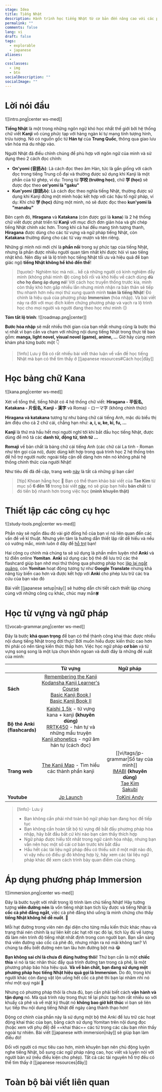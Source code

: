 ```yaml
---
stage: Idea
title: Tiếng Nhật
description: Hành trình học tiếng Nhật từ cơ bản đến nâng cao với các phương pháp hiệu quả và tài liệu hữu ích
permalink: ""
comments: false
lang: vi
draft: false
tags:
  - explorable
  - japanese
aliases:
  - 
cssclasses:
  - img
  - btn
socialDescription: ""
socialImage: ""
---
```


# Lời nói đầu
![[intro.png|center ws-med]]

**Tiếng Nhật** là một trong những ngôn ngữ khó học nhất thế giới bởi hệ thống chữ viết **Kanji** vô cùng phức tạp với hàng ngàn kí tự mang tính tượng hình, trừu tượng. Nó có nguồn gốc từ **Hán tự** của **Trung Quốc**, thông qua giao lưu văn hóa mà du nhập vào.

Người Nhật đã điều chỉnh chúng để phù hợp với ngôn ngữ của mình và sử dụng theo 2 cách đọc chính:
- **On'yomi (音読み)**: Là cách đọc theo âm Hán, tức là gần giống với cách đọc trong tiếng Trung cổ đại và thường được sử dụng khi Kanji là một phần của từ ghép, ví dụ: Trong từ **学校 (trường học)**, chữ **学 (học)** sẽ được đọc theo **on'yomi là "gaku"**
- **Kun'yomi (訓読み)**: Là cách đọc theo nghĩa tiếng Nhật, thường được sử dụng khi Kanji đứng một mình hoặc kết hợp với các hậu tố ngữ pháp, ví dụ: Khi chữ **学 (học)** đứng một mình, nó sẽ được đọc theo **kun'yomi là "manabu"**

Bên cạnh đó, **Hiragana** và **Katakana** (còn được gọi là **kana**) là 2 hệ thống chữ viết được phát triển từ **Kanji** với mục đích đơn giản hóa và ghi chép tiếng Nhật chính xác hơn. Trong khi cả hai đều mang tính tượng thanh, **Hiragana** được dùng cho các từ vựng và ngữ pháp tiếng Nhật, còn **Katakana** thường dùng cho các từ vay mượn và tên riêng.

Những gì mình nói mới chỉ là **phần nổi** trong sự phức tạp của tiếng Nhật, nhưng là phần được nhiều người quan tâm nhất khi được hỏi vì sao tiếng nhật khó. Nên đây sẽ là lộ trình học tiếng Nhật tối ưu và hiệu quả để bạn giác ngộ **tiếng Nhật không hề khó đến thế**!

> [!quote]- Nghiêm túc mà nói...
>  kể cả những người có kinh nghiệm đầy mình (không phải mình 😅) cũng bối rối và khó hiểu về cách dùng **dù cho họ đang áp dụng nó**! Với cách học truyền thống trước kia, mình còn thấy khó hơn gấp nhiều lần nhưng mình nhận ra bản thân sẽ tiếp thu nhanh hơn nếu mọi thứ xung quanh mình **toàn là tiếng Nhật**! Đó chính là hiệu quả của phương pháp **Immersion** (hòa nhập). Và bài viết này ra đời với mục đích kiểm chứng phương pháp và vạch ra lộ trình học cho mọi người và người đang theo học như mình 😗 

**Tóm tắt lộ trình**:
![[roadmap.png|center]]

**Bước hòa nhập** sẽ mất nhiều thời gian của bạn nhất nhưng cũng là bước thú vị nhất vì bạn cần va chạm với những nội dung tiếng Nhật trong thực tế bao gồm: **manga, light novel, visual novel (game), anime, ...** Giờ hãy cùng mình khám phá từng bước một 👇

> [!info] Lưu ý
> Đã có rất nhiều bài viết thảo luận về vấn đề học tiếng Nhật mà bạn có thể tìm thấy ở [[japanese resources#Cách học|đây]] 

# Học bảng chữ Kana
![[kana.png|center ws-med]]

Xét về tổng thể, tiếng Nhật có 4 hệ thống chữ viết: **Hiragana - 平仮名, Katakana - 片仮名, Kanji - 漢字** và Romaji - ローマ字 (không chính thức)

**Hiragana và katakana** tương tự như bảng chữ cái tiếng Anh, mặc dù biểu thị âm điệu cho cả 2 chữ cái, chẳng hạn như: **a, i, u, ke, ki, fu, ...** 

**Kanji** là thứ mà hầu hết mọi người nghĩ tới khi bắt đầu học tiếng Nhật, được dùng để mô tả các **danh từ, động từ, tính từ ...** 

**Romaji** về bản chất là bảng chữ cái tiếng Anh (các chữ cái La tinh - Roman như tên gọi của nó), được dùng kết hợp trong quá trình học 2 hệ thống trên để hỗ trợ người nước ngoài tiếp cận dễ dàng hơn nên nó không phải hệ thống chính thức của người Nhật!

Như tiêu đề đã đề cập, trang web [này](https://vedxyz.github.io/kana/) là tất cả những gì bạn cần!

> [!tip] Khoan hẵng học 🤨
> Bạn có thể tham khảo bài viết của **Tae Kim** từ mục số **6 đến 18** trong bài viết [này](https://djtguide.github.io/grammar/taekim.html#6%20The%20Scripts), nó sẽ giúp bạn hiểu **bản chất** từ đó tiến bộ nhanh hơn trong việc học **(mình khuyên thật)**

# Thiết lập các công cụ học
![[study-tools.png|center ws-med]]

Phần này sẽ ngốn đâu đó vài giờ đồng hồ của bạn vì nó liên quan đến các vấn đề về kĩ thuật. 
Nhưng yên tâm là hướng dẫn thiết lập rất dễ hiểu và nếu có vướng mắc, mình luôn ở đây để <a href="#footer">hỗ trợ</a> bạn!

Hai công cụ chính mà chúng ta sẽ sử dụng là phần mềm luyện nhớ **Anki** và từ điển online **Yomitan**. **Anki** sử dụng các bộ thẻ để lưu trữ các thẻ flashcard giúp bạn nhớ mọi thứ thông qua phương pháp học [lặp lại ngắt quãng](https://zim.vn/spaced-repetition-phuong-phap-lap-lai-ngat-quang), còn **Yomitan** hoạt động tương tự như **Google Translate** nhưng khả năng tùy biến cao hơn và được kết hợp với **Anki** cho phép lưu trữ các tra cứu của bạn vào đó

Bài viết [[japanese setup|này]] sẽ hướng dẫn chi tiết cách thiết lập chúng cùng với những công cụ khác, chúc may mắn🍀

# Học từ vựng và ngữ pháp
![[vocab-grammar.png|center ws-med]]

Đây là bước **khá quan trọng** để bạn có thể thành công khai thác được nhiều nội dung tiếng Nhật trong đời thực! Bởi muốn hiểu được kiến thức cao hơn thì phải có nền tảng kiến thức thấp hơn. Việc học ngữ pháp **cơ bản** và từ vựng song song là một lựa chọn khôn ngoan và dưới đây là những đề xuất của mình:

|                                 |                                                                                                                                                                                                                                                                                                                        Từ vựng                                                                                                                                                                                                                                                                                                                         |                                                                                                             Ngữ pháp                                                                                                              |
| :------------------------------ | :----------------------------------------------------------------------------------------------------------------------------------------------------------------------------------------------------------------------------------------------------------------------------------------------------------------------------------------------------------------------------------------------------------------------------------------------------------------------------------------------------------------------------------------------------------------------------------------------------------------------------------------------------: | :-------------------------------------------------------------------------------------------------------------------------------------------------------------------------------------------------------------------------------: |
| **Sách**                        | [Remembering the Kanji](https://en.wikipedia.org/wiki/Remembering_the_Kanji_and_Remembering_the_Hanzi)<br>[Kodansha Kanji Learner's Course](https://www.amazon.com/Kodansha-Kanji-Learners-Course-Step/dp/1568365268)<br>[Basic Kanji Book I](https://www.amazon.com/Basic-Kanji-Book-Basic-Vol-1/dp/4893588826/ref=sr_1_1?crid=1RX9JTMA60R4T&keywords=basic+kanji+book+1&qid=1695411387&sprefix=basic+kanji+book+%2Caps%2C204&sr=8-1)<br>[Basic Kanji Book II](https://www.amazon.com/Basic-Kanji-Book-vol-2/dp/4893588834/ref=sr_1_1?crid=30I20SYP5TA01&keywords=basic+kanji+book+2&qid=1695411403&sprefix=basic+kanji+book+%2Caps%2C214&sr=8-1)<br> |                                                                                                                                                                                                                                   |
| **Bộ thẻ Anki<br>(flashcards)** |                                                                                                                                                                   [Kaishi 1.5k](https://github.com/donkuri/Kaishi/releases) - từ vựng kana + kanji **(khuyên dùng)**<br>[RRTK450](https://mega.nz/file/2SJiWC4b#hL98qtC_hiLlQDg0LqVJoqD2-5ywT2Nwd4kjROY_KwQ) - hán tự và những mẩu truyện<br>[Kanji phonetics](https://learnjapanese.moe/kanjiphonetics/) - ngữ âm hán tự (cách đọc)                                                                                                                                                                   |                                                                                                                                                                                                                                   |
| **Trang web**                   |                                                                                                                                                                                                                                                                                   [The Kanji Map](https://thekanjimap.com/) - Tìm hiểu các thành phần kanji<br><br>                                                                                                                                                                                                                                                                                    | [[vi/tags/jp-grammar\|Sổ tay của mình]]<br>[IMABI](https://www.imabi.org/) **(khuyên dùng)**<br>[Tae Kim](https://guidetojapanese.org/learn/category/grammar-guide/basic-grammar/)<br>[Sakubi](https://sakubi.neocities.org/)<br> |
| **Youtube**                     |                                                                                                                                                                                                                                                                                                     [Jp Launch](https://www.youtube.com/@JpLaunch)                                                                                                                                                                                                                                                                                                     |                                                                                        [ToKini Andy](https://www.youtube.com/@ToKiniAndy)                                                                                         |

> [!info]- Lưu ý
> - Bạn không cần phải nhớ toàn bộ ngữ pháp bạn đang học để tiếp tục
> - Bạn không cần hoàn tất bộ từ vựng để bắt đầu phương pháp hòa nhập, hãy bắt đầu bất cứ khi nào bạn cảm thấy thích hợp
> - Ngữ pháp được hiểu tốt nhất trong ngữ cảnh hòa nhập, nhưng bạn vẫn nên học một số cái cơ bản trước khi bắt đầu
> - Hầu hết các tài liệu ngữ pháp đều có thiếu sót ở một mặt nào đó, vì vậy nếu có điều gì đó không hợp lý, hãy xem các tài liệu ngữ pháp khác để xem cách trình bày quan điểm của chúng.

# Áp dụng phương pháp Immersion
![[immersion.png|center ws-med]]

Đây là bước tuyệt vời nhất trong lộ trình làm chủ tiếng Nhật! Hãy tưởng tượng **viên đường nén** là vốn tiếng nhật bạn tích lũy được và tiếng Nhật là **cốc cà phê đắng ngắt**, việc cà phê đắng khó uống là minh chứng cho thấy **tiếng Nhật không hề dễ nuốt**. 🤮

Mỗi hạt đường trong viên nén đại diện cho từng mẩu kiến thức khác nhau và trạng thái nén chính là sự liên kết các hạt rời rạc đó lại, tích lũy đủ về lượng đã làm nên trình độ tiếng nhật nhất định trong con người bạn. Bạn sẵn sàng thả viên đường vào cốc cà phê đó, nhưng nhận ra nó mãi không tan? Vì chúng ta đều biết đường nén tan lâu hơn đường bột mà 😂

**Bạn không sai chỉ là chưa đi đúng hướng thôi**! Thứ bạn cần là một **chiếc thìa** vì nó là tác nhân thúc đẩy quá trình đường tan trong cà phê, là một phương pháp bão hòa hiệu quả. **Và về bản chất, bạn đang sử dụng một phương pháp học tiếng Nhật hiệu quả gọi là Immersion**. Do đó, trong khi người khác còn đang vật lộn uống hết cốc cà phê thì bạn lại nhâm nhi nó như một quý ngài 👑

Nhưng có phương pháp thôi là chưa đủ, bạn cần phải biết cách **vận hành và tận dụng** nó. Mà quá trình này trong thực tế lại phức tạp hơn rất nhiều so với khuấy cà phê và về mặt kỹ thuật nó **không bao giờ kết thúc** vì bạn sẽ liên tục tiếp thu nội dung tiếng Nhật để ngày càng thành thạo hơn!

Động cơ chính của phần này là sử dụng một bộ thẻ Anki để lưu trữ các hoạt động khai thác của bạn, bằng cách sử dụng Yomitan trên nội dung đọc (hoặc xem với phụ đề) để ==khai thác== các từ trong các câu bạn nhìn thấy ngoài tự nhiên. Bài viết [[japanese with immersion|này]] sẽ giúp bạn làm điều đó!

Đối với người có mục tiêu cao hơn, mình khuyên bạn nên chủ động luyện nghe tiếng Nhật, bổ sung các ngữ pháp nâng cao, học viết và luyện nói với người bản xứ (nếu điều kiện cho phép). Tất cả các tài nguyên hỗ trợ đều có thể tìm thấy ở [[japanese resources|đây]]

# Toàn bộ bài viết liên quan